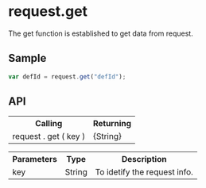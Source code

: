 <H1>request.get</H1>

The get function is established to get data from request.

<h2>Sample</h2>

```javascript
var defId = request.get("defId");
```

<h2>API</h2>

<table>
<tr><th>Calling</th><th>Returning</th></tr>
<tr><td>request . get ( key )</td><td>{String}</td></tr>
</table>


<table>
<tr><th>Parameters</th><th>Type</th><th>Description</th></tr>
<tr><td>key</td><td>String</td><td>To idetify the request info.</td></tr>
</table>

